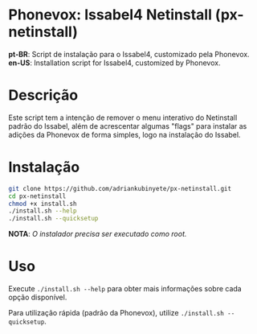 # Phonevox: Issabel4 Netinstall (px-netinstall)

**pt-BR**: Script de instalação para o Issabel4, customizado pela Phonevox.<br>
**en-US**: Installation script for Issabel4, customized by Phonevox.

# Descrição

Este script tem a intenção de remover o menu interativo do Netinstall padrão do Issabel, além de acrescentar algumas "flags" para instalar as adições da Phonevox de forma simples, logo na instalação do Issabel.

# Instalação

```sh
git clone https://github.com/adriankubinyete/px-netinstall.git
cd px-netinstall
chmod +x install.sh
./install.sh --help
./install.sh --quicksetup
```
**NOTA**: *O instalador precisa ser executado como root.*<br>

# Uso

Execute `./install.sh --help` para obter mais informações sobre cada opção disponível.

Para utilização rápida (padrão da Phonevox), utilize  `./install.sh --quicksetup`.
